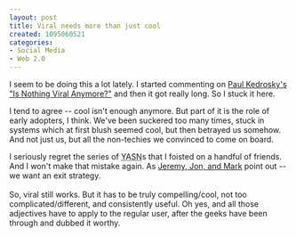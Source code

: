 ```yaml
--- 
layout: post
title: Viral needs more than just cool
created: 1095060521
categories: 
- Social Media
- Web 2.0
---
```


<p>I seem to be doing this a lot lately. I started commenting on <a href="http://paul.kedrosky.com/archives/000620.html">Paul Kedrosky's &quot;Is Nothing Viral Anymore?&quot;</a> and then it got really long. So I stuck it here.<br /></p><p>I tend to agree -- cool isn't enough anymore. But part of it is the role of early adopters, I think. We've been suckered too many times, stuck in systems which at first blush seemed cool, but then betrayed us somehow. And not just us, but all the non-techies we convinced to come on board.</p>I seriously regret the series of <acronym title="Yet Another Social Network">YASN</acronym>s that I foisted on a handful of friends. And I won't make that mistake again. As <a href="http://marc.blogs.it/archives/2004/09/entrance_and_ex.html">Jeremy, Jon, and Mark</a> point out -- we want an exit strategy.<br /><br />So, viral still works. But it has to be truly compelling/cool, not too complicated/different, and consistently useful. Oh yes, and all those adjectives have to apply to the regular user, after the geeks have been through and dubbed it worthy.
